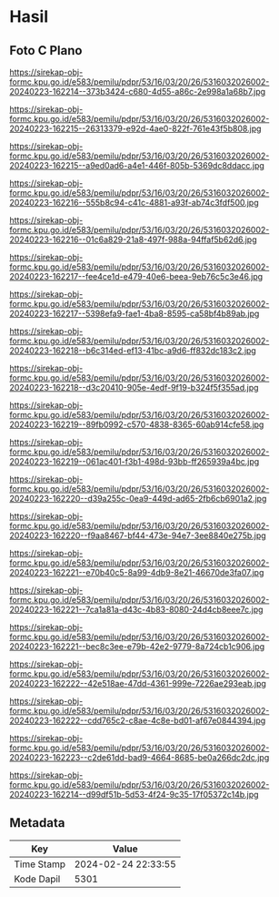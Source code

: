 # Hasil

## Foto C Plano

https://sirekap-obj-formc.kpu.go.id/e583/pemilu/pdpr/53/16/03/20/26/5316032026002-20240223-162214--373b3424-c680-4d55-a86c-2e998a1a68b7.jpg

https://sirekap-obj-formc.kpu.go.id/e583/pemilu/pdpr/53/16/03/20/26/5316032026002-20240223-162215--26313379-e92d-4ae0-822f-761e43f5b808.jpg

https://sirekap-obj-formc.kpu.go.id/e583/pemilu/pdpr/53/16/03/20/26/5316032026002-20240223-162215--a9ed0ad6-a4e1-446f-805b-5369dc8ddacc.jpg

https://sirekap-obj-formc.kpu.go.id/e583/pemilu/pdpr/53/16/03/20/26/5316032026002-20240223-162216--555b8c94-c41c-4881-a93f-ab74c3fdf500.jpg

https://sirekap-obj-formc.kpu.go.id/e583/pemilu/pdpr/53/16/03/20/26/5316032026002-20240223-162216--01c6a829-21a8-497f-988a-94ffaf5b62d6.jpg

https://sirekap-obj-formc.kpu.go.id/e583/pemilu/pdpr/53/16/03/20/26/5316032026002-20240223-162217--fee4ce1d-e479-40e6-beea-9eb76c5c3e46.jpg

https://sirekap-obj-formc.kpu.go.id/e583/pemilu/pdpr/53/16/03/20/26/5316032026002-20240223-162217--5398efa9-fae1-4ba8-8595-ca58bf4b89ab.jpg

https://sirekap-obj-formc.kpu.go.id/e583/pemilu/pdpr/53/16/03/20/26/5316032026002-20240223-162218--b6c314ed-ef13-41bc-a9d6-ff832dc183c2.jpg

https://sirekap-obj-formc.kpu.go.id/e583/pemilu/pdpr/53/16/03/20/26/5316032026002-20240223-162218--d3c20410-905e-4edf-9f19-b324f5f355ad.jpg

https://sirekap-obj-formc.kpu.go.id/e583/pemilu/pdpr/53/16/03/20/26/5316032026002-20240223-162219--89fb0992-c570-4838-8365-60ab914cfe58.jpg

https://sirekap-obj-formc.kpu.go.id/e583/pemilu/pdpr/53/16/03/20/26/5316032026002-20240223-162219--061ac401-f3b1-498d-93bb-ff265939a4bc.jpg

https://sirekap-obj-formc.kpu.go.id/e583/pemilu/pdpr/53/16/03/20/26/5316032026002-20240223-162220--d39a255c-0ea9-449d-ad65-2fb6cb6901a2.jpg

https://sirekap-obj-formc.kpu.go.id/e583/pemilu/pdpr/53/16/03/20/26/5316032026002-20240223-162220--f9aa8467-bf44-473e-94e7-3ee8840e275b.jpg

https://sirekap-obj-formc.kpu.go.id/e583/pemilu/pdpr/53/16/03/20/26/5316032026002-20240223-162221--e70b40c5-8a99-4db9-8e21-46670de3fa07.jpg

https://sirekap-obj-formc.kpu.go.id/e583/pemilu/pdpr/53/16/03/20/26/5316032026002-20240223-162221--7ca1a81a-d43c-4b83-8080-24d4cb8eee7c.jpg

https://sirekap-obj-formc.kpu.go.id/e583/pemilu/pdpr/53/16/03/20/26/5316032026002-20240223-162221--bec8c3ee-e79b-42e2-9779-8a724cb1c906.jpg

https://sirekap-obj-formc.kpu.go.id/e583/pemilu/pdpr/53/16/03/20/26/5316032026002-20240223-162222--42e518ae-47dd-4361-999e-7226ae293eab.jpg

https://sirekap-obj-formc.kpu.go.id/e583/pemilu/pdpr/53/16/03/20/26/5316032026002-20240223-162222--cdd765c2-c8ae-4c8e-bd01-af67e0844394.jpg

https://sirekap-obj-formc.kpu.go.id/e583/pemilu/pdpr/53/16/03/20/26/5316032026002-20240223-162223--c2de61dd-bad9-4664-8685-be0a266dc2dc.jpg

https://sirekap-obj-formc.kpu.go.id/e583/pemilu/pdpr/53/16/03/20/26/5316032026002-20240223-162214--d99df51b-5d53-4f24-9c35-17f05372c14b.jpg


## Metadata

| Key        | Value               |
| ---------- | ------------------- |
| Time Stamp | 2024-02-24 22:33:55 |
| Kode Dapil | 5301                |



